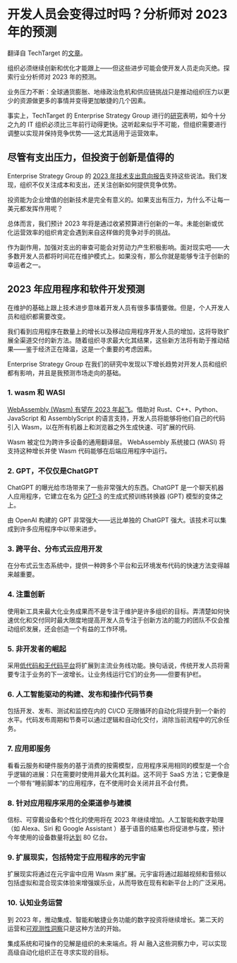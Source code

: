 # 开发人员会变得过时吗？分析师对 2023 年的预测

翻译自 TechTarget 的[文章](https://www.techtarget.com/searchitoperations/opinion/Will-developers-become-archaic-Analyst-predictions)。

组织必须继续创新和优化才能跟上——但这些进步可能会使开发人员走向灭绝。探索行业分析师对 2023 年的预测。

业务压力不断：全球通货膨胀、地缘政治危机和供应链挑战只是推动组织压力以更少的资源做更多的事情并变得更加敏捷的几个因素。

事实上，TechTarget 的 Enterprise Strategy Group 进行的[研究](https://go.snyk.io/esg-dev-first-white-paper.html)表明，如今十分之九的 IT 组织必须比三年前行动得更快。这听起来似乎不可能，但组织需要进行调整以实现并保持竞争优势——这尤其适用于运营效率。

## 尽管有支出压力，但投资于创新是值得的

Enterprise Strategy Group 的 [2023 年技术支出意向报告](https://www.esg-global.com/2023-technology-spending)支持这些说法。我们发现，组织不仅关注成本和支出，还关注创新如何提供竞争优势。

投资能为企业增值的创新技术是完全有意义的。如果支出有压力，为什么不让每一美元都发挥作用呢？

总体而言，我们预计 2023 年将是通过收紧预算进行创新的一年。未能创新或优化运营效率的组织肯定会遇到来自这样做的竞争对手的挑战。

作为副作用，加强对支出的审查可能会对劳动力产生积极影响。面对现实吧——大多数开发人员都将时间花在维护模式上。如果没有，那么你就是能够专注于创新的幸运者之一。

## 2023 年应用程序和软件开发预测

在维护的基础上跟上技术进步意味着开发人员有很多事情要做。但是，个人开发人员和组织都需要改变。

我们看到应用程序在数量上的增长以及移动应用程序开发人员的增加，这将导致扩展全渠道交付的新方法。随着组织寻求最大化其结果，这些新方法将有助于推动结果——鉴于经济正在降温，这是一个重要的考虑因素。

Enterprise Strategy Group 在我们的研究中发现以下增长趋势对开发人员和组织都有影响，并且是我预测市场走向的基础。

### 1. wasm 和 WASI

[WebAssembly (Wasm) 有望在 2023 年起飞](https://www.techtarget.com/searchitoperations/news/252527414/Server-side-WebAssembly-prepares-for-takeoff-in-2023)。借助对 Rust、C++、Python、JavaScript 和 AssemblyScript 的语言支持，开发人员将能够将他们自己的代码引入 Wasm，以在所有机器上和浏览器之外生成快速、可扩展的代码.

Wasm 被定位为跨许多设备的通用翻译层。 WebAssembly 系统接口 (WASI) 将支持这种增长并使 Wasm 代码能够在后端应用程序中运行。

### 2. GPT，不仅仅是ChatGPT

ChatGPT 的曝光给市场带来了一些非常强大的东西。ChatGPT 是一个聊天机器人应用程序，它建立在名为 [GPT-3](https://www.techtarget.com/searchenterpriseai/definition/GPT-3) 的生成式预训练转换器 (GPT) 模型的变体之上。

由 OpenAI 构建的 GPT 非常强大——远比单独的 ChatGPT 强大。该技术可以集成到许多应用程序中以带来进步。

### 3. 跨平台、分布式云应用开发

在分布式云生态系统中，提供一种跨多个平台和云环境发布代码的快速方法变得越来越重要。

### 4. 注重创新

使用新工具来最大化业务成果而不是专注于维护是许多组织的目标。弄清楚如何快速优化和交付同时最大限度地提高开发人员专注于创新方法的能力的团队不仅会推动组织发展，还会创造一个有益的工作环境。

### 5. 非开发者的崛起

采用[低代码和无代码平台](https://www.techtarget.com/searchsoftwarequality/definition/low-code-no-code-development-platform)将扩展到主流业务线功能。换句话说，传统开发人员将需要专注于业务的下一波增长。让业务线运行它们的业务——但要有护栏。

### 6. 人工智能驱动的构建、发布和操作代码节奏

包括开发、发布、测试和监控在内的 CI/CD 无限循环的自动化将提升到一个新的水平。代码发布周期和节奏可以通过逻辑和自动化交付，消除当前流程中的冗余任务。

### 7. 应用即服务

看看云服务和硬件服务的基于消费的按需模型，应用程序采用相同的模型是一个合乎逻辑的进展：只在需要时使用并最大化其利益。这不同于 SaaS 方法；它更像是一个带有“睡前脚本”的应用程序，在不使用时会关闭并且不会付费。

### 8. 针对应用程序采用的全渠道参与建模

信标、可穿戴设备和个性化的使用将在 2023 年继续增加。人工智能和数字助理（如 Alexa、Siri 和 Google Assistant ）基于语音的结果也将促进参与度，预计今年使用的设备数量将[达到](https://www.juniperresearch.com/press/digital-voice-assistants-in-use-to-8-million-2023) 80 亿台。

### 9. 扩展现实，包括特定于应用程序的元宇宙

扩展现实将通过在元宇宙中应用 Wasm 来扩展。元宇宙将通过超越视频和音频以包括虚拟和混合现实体验来增强娱乐业，从而导致在现有和新平台上的广泛采用。

### 10. 认知业务运营

到 2023 年，推动集成、智能和敏捷业务功能的数字投资将继续增长。第二天的运营和[可观测性洞察](https://www.techtarget.com/searchitoperations/definition/observability)只是这种方法的开始。

集成系统和可操作的见解是组织的未来端点。将 AI 融入这些洞察力中，可以实现高级自动化组织正在寻求实现的目标。